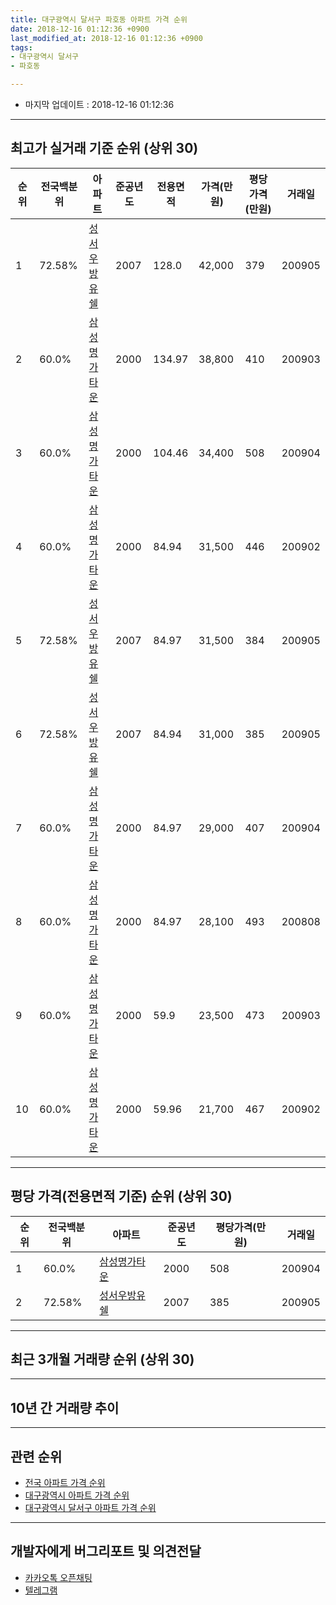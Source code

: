 ```yaml
---
title: 대구광역시 달서구 파호동 아파트 가격 순위
date: 2018-12-16 01:12:36 +0900
last_modified_at: 2018-12-16 01:12:36 +0900
tags:
- 대구광역시 달서구
- 파호동

---
```


* 마지막 업데이트 : 2018-12-16 01:12:36

---

## 최고가 실거래 기준 순위 (상위 30)


|순위|전국백분위|아파트|준공년도|전용면적|가격(만원)|평당가격(만원)|거래일|
|---|---|---|---|---|---|---|---|
|1|72.58%|[성서우방유쉘](https://search.naver.com/search.naver?query=%EB%8C%80%EA%B5%AC%EA%B4%91%EC%97%AD%EC%8B%9C+%EB%8B%AC%EC%84%9C%EA%B5%AC+%ED%8C%8C%ED%98%B8%EB%8F%99+%EC%84%B1%EC%84%9C%EC%9A%B0%EB%B0%A9%EC%9C%A0%EC%89%98)|2007|128.0|42,000|379|200905|
|2|60.0%|[삼성명가타운](https://search.naver.com/search.naver?query=%EB%8C%80%EA%B5%AC%EA%B4%91%EC%97%AD%EC%8B%9C+%EB%8B%AC%EC%84%9C%EA%B5%AC+%ED%8C%8C%ED%98%B8%EB%8F%99+%EC%82%BC%EC%84%B1%EB%AA%85%EA%B0%80%ED%83%80%EC%9A%B4)|2000|134.97|38,800|410|200903|
|3|60.0%|[삼성명가타운](https://search.naver.com/search.naver?query=%EB%8C%80%EA%B5%AC%EA%B4%91%EC%97%AD%EC%8B%9C+%EB%8B%AC%EC%84%9C%EA%B5%AC+%ED%8C%8C%ED%98%B8%EB%8F%99+%EC%82%BC%EC%84%B1%EB%AA%85%EA%B0%80%ED%83%80%EC%9A%B4)|2000|104.46|34,400|508|200904|
|4|60.0%|[삼성명가타운](https://search.naver.com/search.naver?query=%EB%8C%80%EA%B5%AC%EA%B4%91%EC%97%AD%EC%8B%9C+%EB%8B%AC%EC%84%9C%EA%B5%AC+%ED%8C%8C%ED%98%B8%EB%8F%99+%EC%82%BC%EC%84%B1%EB%AA%85%EA%B0%80%ED%83%80%EC%9A%B4)|2000|84.94|31,500|446|200902|
|5|72.58%|[성서우방유쉘](https://search.naver.com/search.naver?query=%EB%8C%80%EA%B5%AC%EA%B4%91%EC%97%AD%EC%8B%9C+%EB%8B%AC%EC%84%9C%EA%B5%AC+%ED%8C%8C%ED%98%B8%EB%8F%99+%EC%84%B1%EC%84%9C%EC%9A%B0%EB%B0%A9%EC%9C%A0%EC%89%98)|2007|84.97|31,500|384|200905|
|6|72.58%|[성서우방유쉘](https://search.naver.com/search.naver?query=%EB%8C%80%EA%B5%AC%EA%B4%91%EC%97%AD%EC%8B%9C+%EB%8B%AC%EC%84%9C%EA%B5%AC+%ED%8C%8C%ED%98%B8%EB%8F%99+%EC%84%B1%EC%84%9C%EC%9A%B0%EB%B0%A9%EC%9C%A0%EC%89%98)|2007|84.94|31,000|385|200905|
|7|60.0%|[삼성명가타운](https://search.naver.com/search.naver?query=%EB%8C%80%EA%B5%AC%EA%B4%91%EC%97%AD%EC%8B%9C+%EB%8B%AC%EC%84%9C%EA%B5%AC+%ED%8C%8C%ED%98%B8%EB%8F%99+%EC%82%BC%EC%84%B1%EB%AA%85%EA%B0%80%ED%83%80%EC%9A%B4)|2000|84.97|29,000|407|200904|
|8|60.0%|[삼성명가타운](https://search.naver.com/search.naver?query=%EB%8C%80%EA%B5%AC%EA%B4%91%EC%97%AD%EC%8B%9C+%EB%8B%AC%EC%84%9C%EA%B5%AC+%ED%8C%8C%ED%98%B8%EB%8F%99+%EC%82%BC%EC%84%B1%EB%AA%85%EA%B0%80%ED%83%80%EC%9A%B4)|2000|84.97|28,100|493|200808|
|9|60.0%|[삼성명가타운](https://search.naver.com/search.naver?query=%EB%8C%80%EA%B5%AC%EA%B4%91%EC%97%AD%EC%8B%9C+%EB%8B%AC%EC%84%9C%EA%B5%AC+%ED%8C%8C%ED%98%B8%EB%8F%99+%EC%82%BC%EC%84%B1%EB%AA%85%EA%B0%80%ED%83%80%EC%9A%B4)|2000|59.9|23,500|473|200903|
|10|60.0%|[삼성명가타운](https://search.naver.com/search.naver?query=%EB%8C%80%EA%B5%AC%EA%B4%91%EC%97%AD%EC%8B%9C+%EB%8B%AC%EC%84%9C%EA%B5%AC+%ED%8C%8C%ED%98%B8%EB%8F%99+%EC%82%BC%EC%84%B1%EB%AA%85%EA%B0%80%ED%83%80%EC%9A%B4)|2000|59.96|21,700|467|200902|


---

## 평당 가격(전용면적 기준) 순위 (상위 30)


|순위|전국백분위|아파트|준공년도|평당가격(만원)|거래일|
|---|---|---|---|---|---|
|1|60.0%|[삼성명가타운](https://search.naver.com/search.naver?query=%EB%8C%80%EA%B5%AC%EA%B4%91%EC%97%AD%EC%8B%9C+%EB%8B%AC%EC%84%9C%EA%B5%AC+%ED%8C%8C%ED%98%B8%EB%8F%99+%EC%82%BC%EC%84%B1%EB%AA%85%EA%B0%80%ED%83%80%EC%9A%B4)|2000|508|200904|
|2|72.58%|[성서우방유쉘](https://search.naver.com/search.naver?query=%EB%8C%80%EA%B5%AC%EA%B4%91%EC%97%AD%EC%8B%9C+%EB%8B%AC%EC%84%9C%EA%B5%AC+%ED%8C%8C%ED%98%B8%EB%8F%99+%EC%84%B1%EC%84%9C%EC%9A%B0%EB%B0%A9%EC%9C%A0%EC%89%98)|2007|385|200905|


---

## 최근 3개월 거래량 순위 (상위 30)


<div style="width:100%;">
    <canvas id="deal_count_ranking" height="250"></canvas>
</div>


<script>
new Chart(document.getElementById("deal_count_ranking"), {
    type: 'horizontalBar',
    data: {
        labels: ['삼성명가타운', '성서우방유쉘'],
        datasets: [{
            label: '실거래 수',
            data: [13, 3],
            borderColor: "rgba(255, 0, 128, 1)",
            backgroundColor: "rgba(255, 0, 128, 0.5)",
            fill: false,
        }]
    },
    options: {
        responsive: true,
        title: {
            display: true,
            text: '최근 3개월 거래량 순위'
        },
        tooltips: {
            mode: 'index',
            intersect: false,
            callbacks: {
                title: function(tooltipItems, data) {
                    return "실거래 수:";
                },
                label: function(tooltipItem, data) {
                    return data.labels[tooltipItem.index] + ": " + tooltipItem.xLabel;
                }
            }
        },
        hover: {
            mode: 'nearest',
            intersect: true
        },
        scales: {
            xAxes: [{
                display: true,
                scaleLabel: {
                    display: true,
                    labelString: '실거래 수'
                },
                ticks: {
                    suggestedMin: 0,
                }
            }],
            yAxes: [{
                display: true,
                ticks: {
                    autoSkip: false,
                    callback: function(value, index, values) {
                        if (value.length > 15)
                            return value.substr(0, 13) + "...";
                        else
                            return value;
                    }
                },
                scaleLabel: {
                    display: false,
                }
            }]
        }
    }
});

</script>


---

## 10년 간 거래량 추이


<div style="width:100%;">
    <canvas id="deal_progress" height="250"></canvas>
</div>

<script>
new Chart(document.getElementById("deal_progress"), {
    type: 'line',
    data: {
        labels: ['200812','200901','200902','200903','200904','200905','200906','200907','200908','200909','200910','200911','200912','201001','201002','201003','201004','201005','201006','201007','201008','201009','201010','201011','201012','201101','201102','201103','201104','201105','201106','201107','201108','201109','201110','201111','201112','201201','201202','201203','201204','201205','201206','201207','201208','201209','201210','201211','201212','201301','201302','201303','201304','201305','201306','201307','201308','201309','201310','201311','201312','201401','201402','201403','201404','201405','201406','201407','201408','201409','201410','201411','201412','201501','201502','201503','201504','201505','201506','201507','201508','201509','201510','201511','201512','201601','201602','201603','201604','201605','201606','201607','201608','201609','201610','201611','201612','201701','201702','201703','201704','201705','201706','201707','201708','201709','201710','201711','201712','201801','201802','201803','201804','201805','201806','201807','201808','201809','201810','201811','201812'],
        datasets: [{
            label: '실거래 수',
            pointRadius: 1,
            data: [9, 8, 17, 19, 14, 38, 36, 23, 27, 17, 11, 6, 7, 10, 5, 13, 7, 12, 11, 16, 8, 15, 14, 20, 15, 20, 14, 24, 23, 14, 16, 7, 14, 15, 15, 23, 7, 16, 18, 15, 11, 18, 17, 7, 12, 9, 17, 18, 10, 9, 6, 16, 26, 18, 16, 12, 8, 14, 19, 16, 11, 8, 13, 7, 6, 8, 6, 11, 17, 7, 19, 9, 14, 13, 11, 22, 24, 19, 13, 15, 9, 10, 12, 7, 4, 2, 4, 8, 5, 8, 16, 6, 15, 7, 8, 6, 9, 2, 6, 7, 5, 6, 17, 29, 12, 14, 7, 10, 4, 10, 12, 15, 12, 7, 17, 6, 10, 12, 14, 2, 0],
            borderColor: "rgba(255, 201, 14, 1)",
            backgroundColor: "rgba(255, 201, 14, 0.5)",
            fill: true,
        }]
    },
    options: {
        responsive: true,
        title: {
            display: true,
            text: '10년간 거래량 추이'
        },
        tooltips: {
            mode: 'index',
            intersect: false,
        },
        hover: {
            mode: 'nearest',
            intersect: true
        },
        scales: {
            xAxes: [{
                display: true,
                scaleLabel: {
                    display: true,
                    labelString: '년/월'
                }
            }],
            yAxes: [{
                display: true,
                ticks: {
                    suggestedMin: 0,
                },
                scaleLabel: {
                    display: true,
                    labelString: '실거래 수'
                }
            }]
        }
    }
});

</script>


---

## 관련 순위

- [전국 아파트 가격 순위](https://inasie.github.io/apt-ranking/전국)
- [대구광역시 아파트 가격 순위](https://inasie.github.io/apt-ranking/대구광역시)
- [대구광역시 달서구 아파트 가격 순위](https://inasie.github.io/apt-ranking/대구광역시-달서구)


---

## 개발자에게 버그리포트 및 의견전달

- [카카오톡 오픈채팅](https://open.kakao.com/o/gLJUAP4)
- [텔레그램](https://t.me/inasie)

